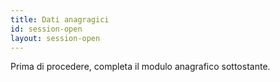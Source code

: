 ```yaml
---
title: Dati anagragici
id: session-open
layout: session-open
---
```

Prima di procedere, completa il modulo anagrafico sottostante.